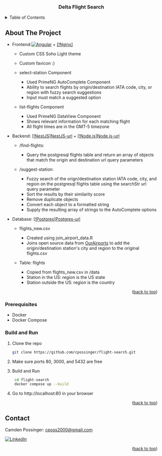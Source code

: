 <a name="readme-top"></a>

<!-- PROJECT LOGO -->
<br />
<div align="center">
<h3 align="center">Delta Flight Search</h3>
</div>



<!-- TABLE OF CONTENTS -->
<details>
  <summary>Table of Contents</summary>
  <ol>
    <li> <a href="#about-the-project">About The Project</a> </li>
    <li> <a href="#prerequisites">Prerequisites</a> </li>
    <li> <a href="#build-and-run">Build and Run</a> </li> 
    <li> <a href="#contact">Contact</a> </li>
  </ol>
</details>




<!-- ABOUT THE PROJECT -->
## About The Project

* Frontend:[![Angular][Angular]][Angular-url] + [[!Nginx]][Nginx-url]
  - Custom CSS Soho Light theme
  - Custom favicon :)

  - select-station Component 
    - Used PrimeNG AutoComplete Component 
    - Ability to search flights by origin/destination IATA code, city, or region with fuzzy search suggestions
    - Input must match a suggested option

  - list-flights Component
    - Used PrimeNG DataView Component 
    - Shows relevant information for each matching flight
    - All flight times are in the GMT-5 timezone

* Backend: [[!NestJS][NestJS]][NestJS-url] + [[!Node.js][Node.js]][Node.js-url]
  - /find-flights: 
    - Query the postgresql flights table and return an array of objects that match the origin and destination url query parameters

  - /suggest-station:
    - Fuzzy search of the orign/destination station IATA code, city, and region on the postgresql flights table using the searchStr url query parameter
    - Sort the results by their similarity score  
    - Remove duplicate objects
    - Convert each object to a formatted string
    - Supply the resulting array of strings to the AutoComplete options 

* Database: [[!Postgres][Postgres]][Postgres-url]
  - flights_new.csv
    - Created using join_airport_data.R
    - Joins open source data from [OurAirports](https://ourairports.com/data/) to add the origin/destination station's city and region to the original flights.csv
    
  - Table: flights
    - Copied from flights_new.csv in /data
    - Station in the US: region is the US state 
    - Station outside the US: region is the country 

  
<p align="right">(<a href="#readme-top">back to top</a>)</p>


### Prerequisites

* Docker
* Docker Compose

### Build and Run

1. Clone the repo
   ```sh
   git clone https://github.com/cpossinger/flight-search.git
   ```

2. Make sure ports 80, 3000, and 5432 are free 

3. Build and Run
   ```sh
    cd flight-search
    docker compose up --build
   ```

4. Go to http://localhost:80 in your browser

<p align="right">(<a href="#readme-top">back to top</a>)</p>


<!-- CONTACT -->
## Contact

Camden Possinger: cposs2000@gmail.com

[![LinkedIn][linkedin-shield]][linkedin-url]

<p align="right">(<a href="#readme-top">back to top</a>)</p>




<!-- MARKDOWN LINKS & IMAGES -->
<!-- https://www.markdownguide.org/basic-syntax/#reference-style-links -->
[linkedin-shield]: https://img.shields.io/badge/-LinkedIn-black.svg?style=for-the-badge&logo=linkedin&colorB=555
[linkedin-url]: https://linkedin.com/in/camden-possinger-82780b1a1/
[Angular]: (https://img.shields.io/badge/Angular-DD0031?style=for-the-badge&logo=angular&logoColor=white)
[Angular-url]: https://angular.io/
[NestJS]: ![NestJS](https://img.shields.io/badge/nestjs-%23E0234E.svg?style=for-the-badge&logo=nestjs&logoColor=white)
[NestJS-url]: https://nestjs.com/
[Postgres]: ![Postgres](https://img.shields.io/badge/postgres-%23316192.svg?style=for-the-badge&logo=postgresql&logoColor=white)
[Postgres-url]: https://www.postgresql.org/
[Node.js]: ![NodeJS](https://img.shields.io/badge/node.js-6DA55F?style=for-the-badge&logo=node.js&logoColor=white)
[Node.js-url]:https://nodejs.org/en
[Nginx]: ![Nginx](https://img.shields.io/badge/nginx-%23009639.svg?style=for-the-badge&logo=nginx&logoColor=white)
[Nginx-url]: https://www.nginx.com/


